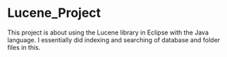 # Lucene_Project
This project is about using the Lucene library in Eclipse with the Java language. I essentially did indexing and searching of database and folder files in this.

